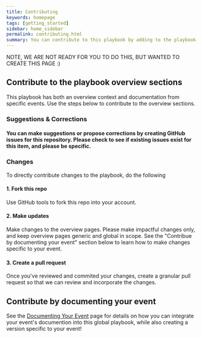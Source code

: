 ```yaml
---
title: Contributing
keywords: homepage
tags: [getting_started]
sidebar: home_sidebar
permalink: contributing.html
summary: You can contribute to this playbook by adding to the playbook overview OR by documenting your own event.
---
```


NOTE, WE ARE NOT READY FOR YOU TO DO THIS, BUT WANTED TO CREATE THIS PAGE :)

## Contribute to the playbook overview sections  
This playbook has both an overview context and documentation from specific events. Use the steps below to contribute to the overview sections.

### Suggestions & Corrections
#### You can make suggestions or propose corrections by creating GitHub issues for this repository. Please check to see if existing issues exist for this item, and please be specific. 

### Changes
To directly contribute changes to the playbook, do the following

#### 1. Fork this repo
Use GitHub tools to fork this repo into your account. 

####  2. Make updates
Make changes to the overview pages. Please make impactful changes only, and keep overview pages generic and global in scope. See the "Contribue by documenting your event" section below to learn how to make changes specific to your event.

#### 3. Create a pull request 
Once you've reviewed and commited your changes, create a granular pull request so that we can review and incorporate the changes.


## Contribute by documenting your event  

See the [Documenting Your Event](documenting_your_event.html) page for details on how you can integrate your event's documention into this global playbook, while also creating a version specific to your event!
